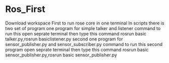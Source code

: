 # Ros_First
Download workspace
First to run rose core in one terminal
In scripts there is two set of program
one program for simple talker and listener
command to run this open seprate terminal then type this command rosrun basic talker.py,rosrun basiclistener.py
second one program for sensor_publisher.py and sensor_subscriber.py
command to run this second program open seprate terminal then type this command rosrun basic sensor_publisher.py,rosrun basic sensor_publisher.py
